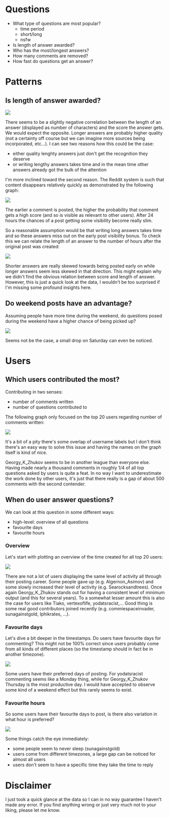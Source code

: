 # Questions

* What type of questions are most popular?
	* time period
	* short/long
	* nsfw
* Is length of answer awarded?
* Who has the most/longest answers?
* How many comments are removed?
* How fast do questions get an answer?

# Patterns

## Is length of answer awarded?

![](/output/analysis/patterns/graph_lenghty_answers_rewarded.png?raw=true)

There seems to be a slightly negative correlation between the length of an answer (displayed as number of characters) and the score the answer gets. We would expect the opposite. Longer answers are probably higher quality (not a certainty off course but we can imagine more sources being incorporated, etc...). I can see two reasons how this could be the case:

* either quality lenghty answers just don't get the recognition they deserve
* or writing lengthy answers takes time and in the mean time other answers already got the bulk of the attention

I'm more inclined toward the second reason. The Reddit system is such that content disappears relatively quickly as demonstrated by the following graph:

![](/output/analysis/patterns/graph_content_disappears.png?raw=true)

The earlier a comment is posted, the higher the probability that comment gets a high score (and so is visible as relevant to other users). After 24 hours the chances of a post getting some visibility become really slim. 

So a reasonable assumption would be that writing long answers takes time and so these answers miss out on the early post visibility bonus. To check this we can relate the length of an answer to the number of hours after the original post was created:

![](/output/analysis/patterns/graph_quality_takes_time_24h.png?raw=true)

Shorter answers are really skewed towards being posted early on while longer answers seem less skewed in that direction. This might explain why we didn't find the obvious relation between score and length of answer. However, this is just a quick look at the data, I wouldn't be too surprised if I'm missing some profound insights here.

## Do weekend posts have an advantage?

Assuming people have more time during the weekend, do questions posed during the weekend have a higher chance of being picked up?

![](/output/analysis/patterns/graph_weekend_advantage.png?raw=true)

Seems not be the case, a small drop on Saturday can even be noticed.

# Users

## Which users contributed the most?

Contributing in two senses:

* number of comments written
* number of questions contributed to

The following graph only focused on the top 20 users regarding number of comments written:

![](/output/analysis/users/graph_user_contributions.png?raw=true)

It's a bit of a pity there's some overlap of username labels but I don't think there's an easy way to solve this issue and having the names on the graph itself is kind of nice.

Georgy_K_Zhukov seems to be in another league than everyone else. Having made nearly a thousand comments in roughly 1/4 of all top questions asked by users is quite a feat. In no way I want to underestimate the work done by other users, it's just that there really is a gap of about 500 comments with the second contender.

## When do user answer questions?

We can look at this question in some different ways:

* high-level: overview of all questions
* favourite days
* favourite hours

### Overview

Let's start with plotting an overview of the time created for all top 20 users:

![](/output/analysis/users/graph_time_overview.png?raw=true)

There are not a lot of users displaying the same level of activity all through their posting career. Some people gave up (e.g. Algernon_Asimov) and some slowly increased their level of activity (e.g. Searocksandtrees). Once again Georgy_K_Zhukov stands out for having a consistent level of minimum output (and this for several years). To a somewhat lesser amount this is also the case for users like Tiako, vertexoflife, yodatsracist,... Good thing is some real good contributors joined recently (e.g. commiespaceinvader, sunagainstgold, Iphikrates, ...). 

### Favourite days

Let's dive a bit deeper in the timestamps. Do users have favourite days for commenting? This might not be 100% correct since users probably come from all kinds of different places (so the timestamp should in fact be in another timezone). 

![](/output/analysis/users/graph_time_favourity_days.png?raw=true)

Some users have their preferred days of posting. For yodatsracist commenting seems like a Monday thing, while for Georgy_K_Zhukov Thursday is the most productive day. I would have accepted to observe some kind of a weekend effect but this rarely seems to exist.

### Favourite hours

So some users have their favourite days to post, is there also variation in what hour is preferred?

![](/output/analysis/users/graph_time_favourity_hours.png?raw=true)

Some things catch the eye immediately:

* some people seem to never sleep (sunagainstgold)
* users come from different timezones, a large gap can be noticed for almost all users
* users don't seem to have a specific time they take the time to reply

# Disclaimer

I just took a quick glance at the data so I can in no way guarantee I haven't made any error. If you find anything wrong or just very much not to your liking, please let me know.
